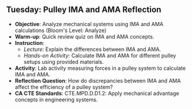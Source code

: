## Tuesday: Pulley IMA and AMA Reflection

- **Objective**: Analyze mechanical systems using IMA and AMA calculations (Bloom's Level: Analyze)
- **Warm-up**: Quick review quiz on IMA and AMA concepts.
- **Instruction**:
  - *Lecture*: Explain the differences between IMA and AMA.
  - *Hands-on Activity*: Calculate IMA and AMA for different pulley setups using provided materials.
- **Activity**: Lab activity measuring forces in a pulley system to calculate IMA and AMA.
- **Reflection Question**: How do discrepancies between IMA and AMA affect the efficiency of a pulley system?
- **CA CTE Standards**: CTE.MPD.D.D1.2: Apply mechanical advantage concepts in engineering systems.